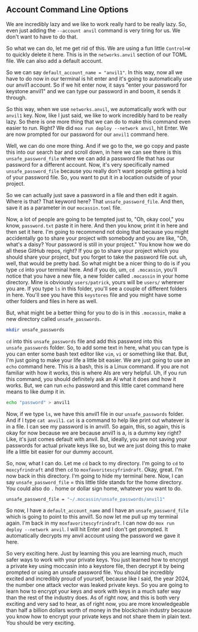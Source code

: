 ## Account Command Line Options

We are incredibly lazy and we like to work really hard to be really lazy.  So, even just adding the `--account anvil` command is very tiring for us. We don't want to have to do that. 

So what we can do, let me get rid of this. We are using a fun little `Control+W` to quickly delete it here. This is in the `networks.anvil` section of our TOML file. We can also add a default account. 

So we can say `default_account_name = "anvil1"`. In this way, now all we have to do now in our terminal is hit enter and it's going to automatically use our anvil1 account. So if we hit enter now, it says "enter your password for keystone anvil1" and we can type our password in and boom, it sends it through. 

So this way, when we use `networks.anvil`, we automatically work with our `anvil1` key. Now, like I just said, we like to work incredibly hard to be really lazy. So there is one more thing that we can do to make this command even easier to run. Right? We did `mox run deploy --network anvil`, hit Enter. We are now prompted for our password for our `anvil1` command here. 

Well, we can do one more thing. And if we go to the, we go copy and paste this into our search bar and scroll down, in here we can see there is this `unsafe_password_file` where we can add a password file that has our password for a different account. Now, it's very specifically named `unsafe_password_file` because you really don't want people getting a hold of your password file. So, you want to put it in a location outside of your project. 

So we can actually just save a password in a file and then edit it again. Where is that? That keyword here? That `unsafe_password_file`. And then, save it as a parameter in our `mocassin.toml` file. 

Now, a lot of people are going to be tempted just to, "Oh, okay cool," you know, `password.txt` paste it in here. And then you know, print it in here and then set it here. I'm going to recommend not doing that because you might accidentally go to share your project with somebody and you are like, "Oh, what's a daisy? Your password is still in your project." You know how we do all these GitHub repos, right? If you go to share your project which you should share your project, but you forget to take the password file out. uh, well, that would be pretty bad. So what might be a nicer thing to do is if you type `cd` into your terminal here. And if you do, um, `cd .mocassin`, you'll notice that you have a new file, a new folder called `.mocassin` in your home directory. Mine is obviously `users/patrick`, yours will be `users/` wherever you are. If you type `ls` in this folder, you'll see a couple of different folders in here. You'll see you have this `keystores` file and you might have some other folders and files in here as well. 

But, what might be a better thing for you to do is in this `.mocassin`, make a new directory called `unsafe_passwords`. 

```bash
mkdir unsafe_passwords
```

`cd` into this `unsafe_passwords` file and add this password into this `unsafe_passwords` folder. So, to add some text in here, what you can type is you can enter some bash text editor like `vim`, `vi` or something like that. But, I'm just going to make your life a little bit easier. We are just going to use an `echo` command here. This is a bash, this is a Linux command. If you are not familiar with how it works, this is where AIs are very helpful. Uh, if you run this command, you should definitely ask an AI what it does and how it works. But, we can run `echo` password and this little caret command here means to like dump it in. 

```bash
echo "password" > anvil1
```

Now, if we type `ls`, we have this anvil1 file in our `unsafe_passwords` folder. And if I type `cat anvil1`. `cat` is a command to help like print out whatever is in a file. I can see my password is in anvil1. So again, this, so again, this is okay for now because we are because anvil1 is a, is a dummy key right? Like, it's just comes default with anvil. But, ideally, you are not saving your passwords for actual private keys like so, but we are just doing this to make life a little bit easier for our dummy account. 

So, now, what I can do. Let me `cd` back to my directory. I'm going to `cd` to `moxcyfrindraft` and then `cd` to `moxfavoritescyfrindraft`. Okay, great. I'm now back in this directory. I'm going to hide my terminal here. Now, I can say `unsafe_password_file` = this little tilde stands for the home directory. You could also do `.` home or dollar sign home, whatever you want to do. 

```bash
unsafe_password_file = "~/.mocassin/unsafe_passwords/anvil1"
```

So now, I have a `default_account_name` and I have an `unsafe_password_file` which is going to point to this anvil1. So now let me pull up my terminal again. I'm back in my `moxfavoritescyfrindraft`. I can now do `mox run deploy --network anvil`. I will hit Enter and I don't get prompted. It automatically decrypts my anvil account using the password we gave it here. 

So very exciting here. Just by learning this you are learning much, much safer ways to work with your private keys. You just learned how to encrypt a private key using moccasin into a keystore file, then decrypt it by being prompted or using an unsafe password file. You should be incredibly excited and incredibly proud of yourself, because like I said, the year 2024, the number one attack vector was leaked private keys. So you are going to learn how to encrypt your keys and work with keys in a much safer way than the rest of the industry does. As of right now, and this is both very exciting and very sad to hear, as of right now, you are more knowledgeable than half a billion dollars worth of money in the blockchain industry because you know how to encrypt your private keys and not share them in plain text. You should be very exciting. 

